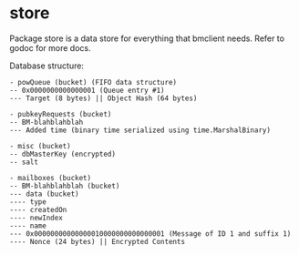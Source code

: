 # store

Package store is a data store for everything that bmclient needs. Refer to godoc
for more docs.

Database structure:
```
- powQueue (bucket) (FIFO data structure)
-- 0x0000000000000001 (Queue entry #1)
--- Target (8 bytes) || Object Hash (64 bytes)

- pubkeyRequests (bucket)
-- BM-blahblahblah
--- Added time (binary time serialized using time.MarshalBinary)

- misc (bucket)
-- dbMasterKey (encrypted)
-- salt

- mailboxes (bucket)
-- BM-blahblahblah (bucket)
--- data (bucket)
---- type
---- createdOn
---- newIndex
---- name
--- 0x00000000000000010000000000000001 (Message of ID 1 and suffix 1)
---- Nonce (24 bytes) || Encrypted Contents
```